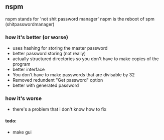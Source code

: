 ## nspm

nspm stands for 'not shit password manager'
nspm is the reboot of spm (shitpasswordmanager)


### how it's better (or worse)
- uses hashing for storing the master password
- better password storing (not really)
- actually structured directories so you don't have to make copies of the program
- better interface
- You don't have to make passwords that are divisable by 32
- Removed redundent "Get password" option
- better with generated password

### how it's worse
- there's a problem that i don't know how to fix

#### todo:
- make gui

